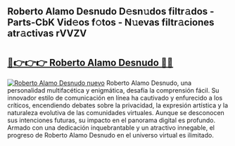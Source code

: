 ## Roberto Alamo Desnudo D𝚎sn𝚞dos filtr𝚊dos - Parts-CbK Vid𝚎os f𝚘tos - N𝚞evas filtr𝚊ciones atr𝚊ctivas rVVZV

# <h2><a href="http://mb06tch.tromn.icu/?c=Roberto+Alamo+Desnudo">🔗👉👉👉 Roberto Alamo Desnudo 🔗🔗</a></h2>

[![Roberto Alamo Desnudo nuevo](https://i.imgur.com/pEAQMta.gif)](http://mb06tch.tromn.icu/?c=Roberto+Alamo+Desnudo)
Roberto Alamo Desnudo, una personalidad multifacética y enigmática, desafía la comprensión fácil. Su innovador estilo de comunicación en línea ha cautivado y enfurecido a los críticos, encendiendo debates sobre la privacidad, la expresión artística y la naturaleza evolutiva de las comunidades virtuales. Aunque se desconocen sus intenciones futuras, su impacto en el panorama digital es profundo. Armado con una dedicación inquebrantable y un atractivo innegable, el progreso de Roberto Alamo Desnudo en el universo virtual es ilimitado.
